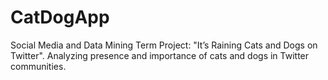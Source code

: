 # CatDogApp
Social Media and Data Mining Term Project: "It’s Raining Cats and Dogs on Twitter". Analyzing presence and importance of cats and dogs in Twitter communities.
